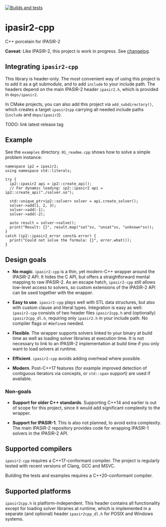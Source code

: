 [![Builds and tests](https://github.com/ipasir2/ipasir2-cpp/actions/workflows/cmake-multi-platform.yml/badge.svg)](https://github.com/ipasir2/ipasir2-cpp/actions/workflows/cmake-multi-platform.yml)

# ipasir2-cpp

C++ porcelain for IPASIR-2


**Caveat:** Like IPASIR-2, this project is work in progress. See [changelog](CHANGELOG.md).


## Integrating `ipasir2-cpp`

This library is header-only. The most convenient way of using this project is to add it as
a git submodule, and to add `include` to your include path. The headers depend on the main
IPASIR-2 header `ipasir2.h`, which is provided in `deps/ipasir2`.

In CMake projects, you can also add this project via `add_subdirectory()`, which creates a
target `ipasir2cpp` carrying all needed include paths (`include` and `deps/ipasir2`).

TODO: link latest release tag


## Example

See the `examples` directory. `01_readme.cpp` shows how to solve a simple problem instance:

```
namespace ip2 = ipasir2;
using namespace std::literals;

try {
  ip2::ipasir2 api = ip2::create_api();
  // For dynamic loading: ip2::ipasir2 api = ip2::create_api("./solver.so");

  std::unique_ptr<ip2::solver> solver = api.create_solver();
  solver->add(1, 2, 3);
  solver->add(-1);
  solver->add(-2);

  auto result = solver->solve();
  print("Result: {}", result.map("sat"sv, "unsat"sv, "unknown"sv));
}
catch (ip2::ipasir2_error const& error) {
  print("Could not solve the formula: {}", error.what());
}
```


## Design goals

- **No magic**. `ipasir2-cpp` is a thin, yet modern-C++ wrapper around the IPASIR-2
  API. It hides the C API, but offers a straightforward mental mapping to raw IPASIR-2.
  As an escape hatch, `ipasir2-cpp` still allows low-level access to solvers, so custom
  extensions of the IPASIR-2 API can be used together with the wrapper.

- **Easy to use**. `ipasir2-cpp` plays well with STL data structures, but also with
  custom clause and literal types. Integration is easy as well: `ipasir2-cpp` consists
  of two header files `ipasir2cpp.h` and (optionally) `ipasir2cpp_dl.h`, requiring only
  `ipasir2.h` in your include path. No compiler flags or `#define`s needed.

- **Flexible**. The wrapper supports solvers linked to your binary at build time as
  well as loading solver libraries at execution time. It is not necessary to link to
  an IPASIR-2 implementation at build time if you only want to load solvers at runtime.

- **Efficient**. `ipasir2-cpp` avoids adding overhead where possible.

- **Modern**. Post-C++17 features (for example improved detection of contiguous iterators
  via concepts, or `std::span` support) are used if available.


### Non-goals

- **Support for older C++ standards**. Supporting C++14 and earlier is out of scope for this
  project, since it would add significant complexity to the wrapper.

- **Support for IPASIR-1**. This is also not planned, to avoid extra complexity. The main IPASIR-2
  repository provides code for wrapping IPASIR-1 solvers in the IPASIR-2 API.


## Supported compilers

`ipasir2-cpp` requires a C++17-conformant compiler. The project is regularly tested with
recent versions of Clang, GCC and MSVC.

Building the tests and examples requires a C++20-conformant compiler.


## Supported platforms

`ipasir2cpp.h` is platform-independent. This header contains all functionality except
for loading solver libraries at runtime, which is implemented in a separate (and optional)
header `ipasir2cpp_dl.h` for POSIX and Windows systems.
